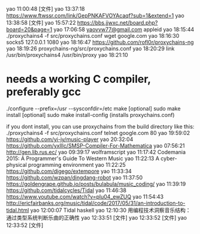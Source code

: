 yao  11:00:48
[文件]
yao  13:37:18
https://www.ftwssr.com/link/GepPNKAFVOYAcaqf?sub=1&extend=1
yao  13:38:58
[文件]
yao  15:57:22
https://bbs.jjwxc.net/board.php?board=20&page=1
yao  17:06:58
yaovvw77@gmail.com  appleid
yao  18:15:44
./proxychains4 -f src/proxychains.conf wget google.com
yao  18:16:30
socks5  127.0.0.1 1080
yao  18:16:47
https://github.com/rofl0r/proxychains-ng
yao  18:19:26
proxychains-ng/src/proxychains.conf
yao  18:20:29
link /usr/bin/proxychains4 /usr/bin/proxy
yao  18:21:10
# needs a working C compiler, preferably gcc
  ./configure --prefix=/usr --sysconfdir=/etc
  make
  [optional] sudo make install
  [optional] sudo make install-config (installs proxychains.conf)

  if you dont install, you can use proxychains from the build directory
  like this: ./proxychains4 -f src/proxychains.conf telnet google.com 80
yao  19:59:02
https://github.com/yi-jy/music-player
yao  20:32:04
https://github.com/yxlllc/SMSP-Compiler-For-Mathematica
yao  07:56:21
http://gen.lib.rus.ec/
yao  09:39:17
wolframscript
yao  11:17:42
Codemania 2015: A Programmer's Guide To Western Music
yao  11:22:13
A cyber-physical programming environment
yao  11:22:25
https://github.com/digego/extempore
yao  11:33:34
https://github.com/wzpan/dingdang-robot
yao  11:37:50
https://goldengrape.github.io/posts/bulabula/music_coding/
yao  11:39:19
https://github.com/tidalcycles/Tidal
yao  11:46:38
https://www.youtube.com/watch?v=plu04_ewZUQ
yao  11:54:43
http://ericfairbanks.org/music/tidal/code/2017/05/31/an-introduction-to-tidal.html
yao  12:00:07
Tidal haskell
yao  12:10:30
用编程技术洞察音乐结构：通过类型系统判断乐曲的正确性
yao  12:33:51
[文件]
yao  12:33:52
[文件]
yao  12:33:52
[文件]
